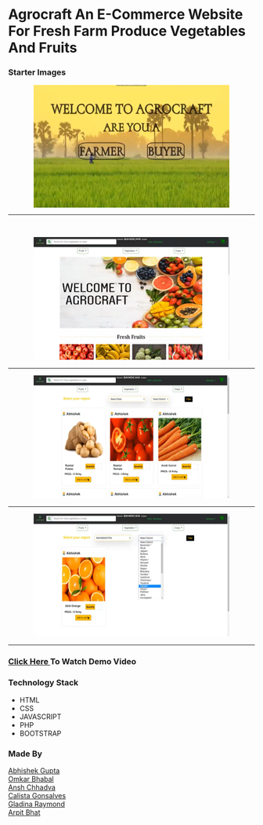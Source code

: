 # Agrocraft An E-Commerce Website For Fresh Farm Produce Vegetables And Fruits

### Starter Images


<div align= "center"> 
<img src = "./Demo_Images/1.png" width = 400 height = 250 align = center> <br> <hr> <br>

<img src = "./Demo_Images/2.png" width = 400 height = 250> <br> <hr> 
<img src = "./Demo_Images/3.png" width = 400 height = 250> <br> <hr> 
<img src = "./Demo_Images/4.png" width = 400 height = 250> <br> <hr> 
</div>

### <a href = "https://youtu.be/f0YMvE3muIc" > Click Here </a> To Watch Demo Video 
### Technology Stack 
* HTML
* CSS
* JAVASCRIPT
* PHP
* BOOTSTRAP

### Made By
<a href = "https://www.linkedin.com/in/abhishek-gupta-a745221a0/" >Abhishek Gupta </a><br>
<a href = "https://www.linkedin.com/in/omkar-bhabal-620b56192/" >Omkar Bhabal</a> <br>
<a href = "https://www.linkedin.com/in/ansh-chhadva-ab3902183/" >Ansh Chhadva</a> <br>
<a href = "#" >Calista Gonsalves </a> <br>
<a href = "https://www.linkedin.com/in/gladina-raymond-2a56a8194/" >Gladina Raymond </a><br>
<a href = "https://www.linkedin.com/in/arpit-bhat-00a37816a/" >Arpit Bhat</a> <br>
